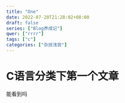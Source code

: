 ```yaml
---
title: "One"
date: 2022-07-20T21:28:02+08:00
draft: false
series: ["Blog养成记"]
qwer: ["rrrr"]
tags: ["c"]
categories: ["杂技浅尝"]
---
```


# C语言分类下第一个文章

能看到吗
